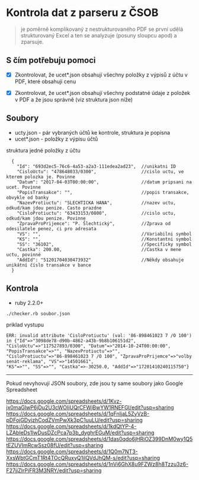 # Kontrola dat z parseru z ČSOB
> je poměrně komplikovaný
> z nestrukturovaného PDF se první udělá strukturovaný Excel
> a ten se analyzuje (posuny sloupcu apod) a zparsuje.
   
## S čím potřebuju pomoci
- [x] Zkontrolovat, že ucet\*.json obsahují všechny položky z výpisů z účtu v PDF, které obsahují cenu
- [x] Zkontrolovat, že ucet\*.json obsahují všechny podstatné údaje z položek v PDF a že jsou správně (viz struktura json níže)

   
## Soubory   
* ucty.json - pár vybraných účtů ke kontrole, struktura je popisna
* ucet\*.json - položky z výpisu účtů

struktura jedné položky z účtu

```
  {
    "Id": "693d2ec5-76c6-4a53-a2a3-111edea2ad23",  //unikatni ID
    "CisloUctu": "478648033/0300",                 //cislo uctu, ve kterem polozka je. Povinne
    "Datum": "2017-04-03T00:00:00",                //datum pripsani na ucet. Povinne
    "PopisTransakce": "",                          //popis transakce, obvykle od banky
    "NazevProtiuctu": "SLECHTICKA HANA",           //nazev uctu, odkud/kam jdou penize. Casto prazdne
    "CisloProtiuctu": "63433153/0800",             //cislo uctu, odkud/kam jdou penize. Povinne
    "ZpravaProPrijemce": "P. Šlechtický",          //Zprava od odesilatele penez, ci pro adresata
    "VS": "",                                      //Variabilni symbol
    "KS": "",                                      //Konstantni symbol
    "SS": "36102",                                 //Specificky symbol
    "Castka": 200.00,                              //Castka v mene uctu, povinné
    "AddId": "51201704030473932"                   //Někdy obsahuje unikátní číslo transakce v bance
  }
```

## Kontrola

* ruby 2.2.0+

`./checker.rb soubor.json`

priklad vystupu
````
ERR: invalid attribute 'CisloProtiuctu' (val: '86-898461023 7 /O 100') in {"Id"=>"3098de78-d90b-4862-a43b-9b8b106151d2", 
"CisloUctu"=>"117527893/0300", "Datum"=>"2014-10-24T00:00:00", "PopisTransakce"=>"", "NazevProtiuctu"=>"", 
"CisloProtiuctu"=>"86-898461023 7 /O 100", "ZpravaProPrijemce"=>"volby senát-reklama", "VS"=>"14501661", 
"KS"=>"", "SS"=>"", "Castka"=>-30250.0, "AddId"=>"17201410240115750"}
````


-------------------

Pokud nevyhovují JSON soubory, zde jsou ty same soubory jako Google Spreadsheet

https://docs.google.com/spreadsheets/d/1Kvz-jx0maGlwP6jDu2U3cWOIiUQrCFWjBwYW1RNEFGI/edit?usp=sharing
https://docs.google.com/spreadsheets/d/1qFnIjaL5ZyVzB-pDFojGDyjzhCodZVmPwXk3pC1uuLU/edit?usp=sharing
https://docs.google.com/spreadsheets/d/1kdQtYP-4-LZAbIeDs1lwDusDZcPca7p3b_dyghrEGuM/edit?usp=sharing
https://docs.google.com/spreadsheets/d/1das0qdo6jHRiOZ399DnM0wy1Q5tEZUVImRcwSsz08fU/edit?usp=sharing
https://docs.google.com/spreadsheets/d/1Q0m7NT3-XxsWbtGCmT1Rt4TOcQRuxyQ1ilQVdJhQM-s/edit?usp=sharing
https://docs.google.com/spreadsheets/d/1nVi6GhX8u9FZWz8h8Tzzu3z6-F27jjZIrPjFR3M3NRY/edit?usp=sharing

